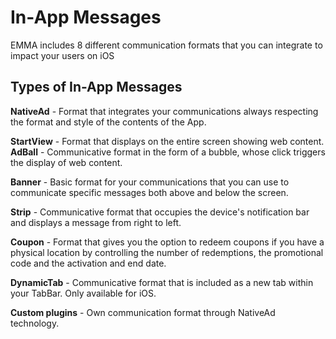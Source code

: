 # In-App Messages

EMMA includes 8 different communication formats that you can integrate to impact your users on iOS

## Types of In-App Messages

**NativeAd** - Format that integrates your communications always respecting the format and style of the contents of the App.

**StartView** - Format that displays on the entire screen showing web content.
**AdBall** - Communicative format in the form of a bubble, whose click triggers the display of web content.

**Banner** - Basic format for your communications that you can use to communicate specific messages both above and below the screen.

**Strip** - Communicative format that occupies the device's notification bar and displays a message from right to left.

**Coupon** - Format that gives you the option to redeem coupons if you have a physical location by controlling the number of redemptions, the promotional code and the activation and end date.

**DynamicTab** - Communicative format that is included as a new tab within your TabBar. Only available for iOS.

**Custom plugins** - Own communication format through NativeAd technology.




